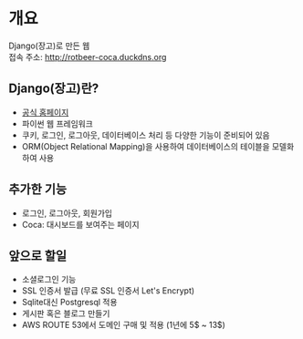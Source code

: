 # 개요
Django(장고)로 만든 웹  
접속 주소: http://rotbeer-coca.duckdns.org

## Django(장고)란?
  - [공식 홈페이지](https://www.djangoproject.com/)
  - 파이썬 웹 프레임워크
  - 쿠키, 로그인, 로그아웃, 데이터베이스 처리 등 다양한 기능이 준비되어 있음
  - ORM(Object Relational Mapping)을 사용하여 데이터베이스의 테이블을 모델화하여 사용

## 추가한 기능
  - 로그인, 로그아웃, 회원가입
  - Coca: 대시보드를 보여주는 페이지

## 앞으로 할일
  - 소셜로그인 기능
  - SSL 인증서 발급 (무료 SSL 인증서 Let's Encrypt)
  - Sqlite대신 Postgresql 적용
  - 게시판 혹은 블로그 만들기
  - AWS ROUTE 53에서 도메인 구매 및 적용 (1년에 5$ ~ 13$)